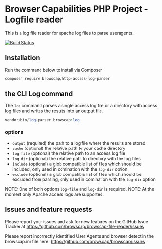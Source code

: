 # Browser Capabilities PHP Project - Logfile reader

This is a log file reader for apache log files to parse useragents.

[![Build Status](https://secure.travis-ci.org/browscap/browscap-file-reader.png?branch=master)](http://travis-ci.org/browscap/browscap-file-reader)

## Installation

Run the command below to install via Composer

```shell
composer require browscap/http-access-log-parser 
```

## the CLI Log command

The `log` command parses a single access log file or a directory with access log files and writes the results into an output file. 

```php
vendor/bin/log-parser browscap:log
```

### options

- `output` (required) the path to a log file where the results are stored
- `cache` (optional) the relative path to your cache directory
- `log-file` (optional) the relative path to an access log file
- `log-dir` (optional) the relative path to directory with the log files
- `include` (optional) a glob compatible list of files which should be included, only used in comination with the `log-dir` option
- `exclude` (optional) a glob compatible list of files which should be excluded from parsing, only used in comination with the `log-dir` option

NOTE: One of both options `log-file` and `log-dir` is required.
NOTE: At the moment only Apache access logs are supported.

## Issues and feature requests

Please report your issues and ask for new features on the GitHub Issue Tracker
at https://github.com/browscap/browscap-file-reader/issues

Please report incorrectly identified User Agents and browser detect in the browscap.ini
file here: https://github.com/browscap/browscap/issues
